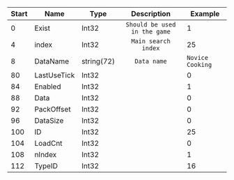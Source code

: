 |Start|Name|Type|Description|Example|
|---|---|---|:---:|---|
|0|Exist|Int32|`Should be used in the game`|1|
|4|index|Int32|`Main search index`|25|
|8|DataName|string(72)|`Data name`|`Novice Cooking`|
|80|LastUseTick|Int32||0|
|84|Enabled|Int32||1|
|88|Data|Int32||0|
|92|PackOffset|Int32||0|
|96|DataSize|Int32||0|
|100|ID|Int32||25|
|104|LoadCnt|Int32||0|
|108|nIndex|Int32||1|
|112|TypeID|Int32||16|
